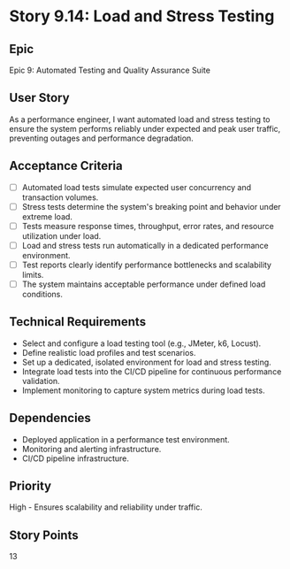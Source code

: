 # Story 9.14: Load and Stress Testing

## Epic
Epic 9: Automated Testing and Quality Assurance Suite

## User Story
As a performance engineer, I want automated load and stress testing to ensure the system performs reliably under expected and peak user traffic, preventing outages and performance degradation.

## Acceptance Criteria
- [ ] Automated load tests simulate expected user concurrency and transaction volumes.
- [ ] Stress tests determine the system's breaking point and behavior under extreme load.
- [ ] Tests measure response times, throughput, error rates, and resource utilization under load.
- [ ] Load and stress tests run automatically in a dedicated performance environment.
- [ ] Test reports clearly identify performance bottlenecks and scalability limits.
- [ ] The system maintains acceptable performance under defined load conditions.

## Technical Requirements
- Select and configure a load testing tool (e.g., JMeter, k6, Locust).
- Define realistic load profiles and test scenarios.
- Set up a dedicated, isolated environment for load and stress testing.
- Integrate load tests into the CI/CD pipeline for continuous performance validation.
- Implement monitoring to capture system metrics during load tests.

## Dependencies
- Deployed application in a performance test environment.
- Monitoring and alerting infrastructure.
- CI/CD pipeline infrastructure.

## Priority
High - Ensures scalability and reliability under traffic.

## Story Points
13
